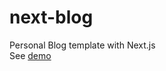 # next-blog
Personal Blog template with Next.js  
See [demo](https://next-blog.torayeff.vercel.app/)

